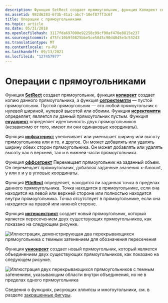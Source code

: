 ```yaml
---
description: Функция SetRect создает прямоугольник, функция Копирект создает копию данного прямоугольника, а функция Сетректемпти — пустой прямоугольник.
ms.assetid: 982d6283-673b-41a1-abc7-10ef87ff3c6f
title: Операции с прямоугольниками
ms.topic: article
ms.date: 05/31/2018
ms.openlocfilehash: 3117fda697000e92258c99cf90af470e8815e237
ms.sourcegitcommit: d75fc10b9f0825bbe5ce5045c90d4045e3c53243
ms.translationtype: MT
ms.contentlocale: ru-RU
ms.lasthandoff: 09/13/2021
ms.locfileid: "127457977"
---
```

# <a name="rectangle-operations"></a>Операции с прямоугольниками

Функция [**SetRect**](/windows/desktop/api/Winuser/nf-winuser-setrect) создает прямоугольник, функция [**копирект**](/windows/desktop/api/Winuser/nf-winuser-copyrect) создает копию данного прямоугольника, а функция [**сетректемпти**](/windows/desktop/api/Winuser/nf-winuser-setrectempty) — пустой прямоугольник. Пустой прямоугольник — это любой прямоугольник с нулевой шириной, нулевой высотой или обоими. Функция [**исректемпти**](/windows/desktop/api/Winuser/nf-winuser-isrectempty) определяет, является ли данный прямоугольник пустым. Функция [**екуалрект**](/windows/desktop/api/Winuser/nf-winuser-equalrect) определяет идентичность двух прямоугольников (независимо от того, имеют ли они одинаковые координаты).

Функция [**инфлатерект**](/windows/desktop/api/Winuser/nf-winuser-inflaterect) увеличивает или уменьшает ширину или высоту прямоугольника или и то, и другое. Он может добавлять или удалять ширину обеих сторон прямоугольника. Он может добавлять или удалять высоту как в верхней, так и в нижней части прямоугольника.

Функция [**оффсетрект**](/windows/desktop/api/Winuser/nf-winuser-offsetrect) Перемещает прямоугольник на заданный объем. Он перемещает прямоугольник, добавляя заданные значения x-Amount, y или x и y в угловые координаты.

Функция [**PtInRect**](/windows/desktop/api/Winuser/nf-winuser-ptinrect) определяет, находится ли заданная точка в пределах данного прямоугольника. Точка находится в прямоугольнике, если она находится на левой или верхней стороне или полностью находится внутри прямоугольника. Точка отсутствует в прямоугольнике, если она находится на правой или нижней стороне.

Функция [**интерсектрект**](/windows/desktop/api/Winuser/nf-winuser-intersectrect) создает новый прямоугольник, который является пересечением двух существующих прямоугольников, как показано на следующем рисунке.

![Иллюстрация, демонстрирующая два перекрывающихся прямоугольника с темным затенением для обозначения пересечения ](images/csrec-01.png)

Функция [**унионрект**](/windows/desktop/api/Winuser/nf-winuser-unionrect) создает новый прямоугольник, который является объединением двух существующих прямоугольников, как показано на следующем рисунке.

![Иллюстрация двух перекрывающихся прямоугольников с темным затенением, указывающим области внутри объединения, но не в пределах одного прямоугольника](images/csrec-02.png)

Сведения о функциях, рисующих эллипсы и многоугольники, см. в разделе [закрашенные фигуры](filled-shapes.md).

 

 



